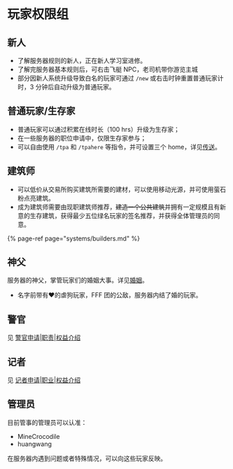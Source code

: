 # 玩家权限组

## 新人

* 了解服务器规则的新人，正在新人学习室进修。
* 了解完服务器基本规则后，可右击飞艇 NPC，老司机带你游览主城
* 部分因新人系统升级导致白名的玩家可通过 `/new` 或右击时钟重置普通玩家计时，3 分钟后自动升级为普通玩家。

## 普通玩家/生存家

* 普通玩家可以通过积累在线时长（100 hrs）升级为生存家；
* 在一些服务器的职位申请中，仅限生存家参与；
* 可以自由使用 `/tpa` 和 `/tpahere` 等指令，并可设置三个 home，详见[传送](plugins/survice.md#chuan-song-xiang-guan)。

## 建筑师

* 可以低价从交易所购买建筑所需要的建材，可以使用移动光源，并可使用萤石粉点亮建筑。
* 成为建筑师需要由现职建筑师推荐，~~建造一个公共建筑~~并拥有一定规模且有新意的生存建筑，获得最少五位绿名玩家的签名推荐，并获得全体管理员的同意。

{% page-ref page="systems/builders.md" %}

## 神父

服务器的神父，掌管玩家们的婚姻大事。详见[婚姻](plugins/entertainment.md#hun-yin)。

* 名字前带有♥的虐狗玩家，FFF 团的公敌，服务器内结了婚的玩家。

## 警官

见 [警官申请\|职责\|权益介绍](https://discuss.imyvm.com/d/67--)

## 记者

见 [记者申请\|职业\|权益介绍](https://discuss.imyvm.com/d/192--)

## 管理员

目前管事的管理员可以认准：

* MineCrocodile
* huangwang

在服务器内遇到问题或者特殊情况，可以向这些玩家反映。

